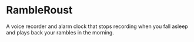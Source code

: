# RambleRoust
A voice recorder and alarm clock that stops recording when you fall asleep and plays back your rambles in the morning.
